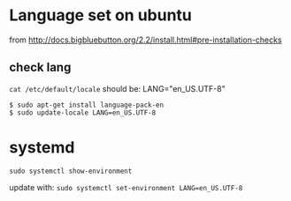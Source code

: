 # Language set on ubuntu
from http://docs.bigbluebutton.org/2.2/install.html#pre-installation-checks


## check lang
`cat /etc/default/locale`
should be: LANG="en_US.UTF-8"

```
$ sudo apt-get install language-pack-en
$ sudo update-locale LANG=en_US.UTF-8
```


# systemd

`sudo systemctl show-environment`

update with: `sudo systemctl set-environment LANG=en_US.UTF-8`

